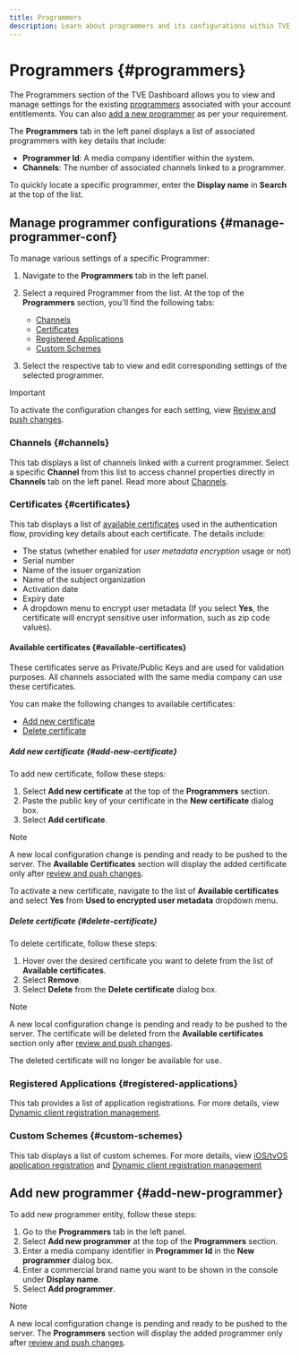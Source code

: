 ```yaml
---
title: Programmers
description: Learn about programmers and its configurations within TVE dashboard.
---
```

# Programmers {#programmers}

The Programmers section of the TVE Dashboard allows you to view and manage settings for the existing [programmers](/help/authentication/glossary.md#programmer) associated with your account entitlements. You can also [add a new programmer](#add-new-programmer) as per your requirement.

The **Programmers** tab in the left panel displays a list of associated programmers with key details that include:

* **Programmer Id**: A media company identifier within the system.
* **Channels**: The number of associated channels linked to a programmer.

To quickly locate a specific programmer, enter the **Display name** in **Search** at the top of the list.

## Manage programmer configurations {#manage-programmer-conf}

To manage various settings of a specific Programmer:

1. Navigate to the **Programmers** tab in the left panel.
1. Select a required Programmer from the list. At the top of the **Programmers** section, you'll find the following tabs: 

   * [Channels](#channels)
   * [Certificates](#certificates)
   * [Registered Applications](#registered-applications)
   * [Custom Schemes](#custom-schemes) 

1. Select the respective tab to view and edit corresponding settings of the selected programmer.

>[!IMPORTANT]
>
> To activate the configuration changes for each setting, view [Review and push changes](/help/authentication/tve-dashboard-review-push-changes.md). 

### Channels {#channels}

This tab displays a list of channels linked with a current programmer. Select a specific **Channel** from this list to access channel properties directly in **Channels** tab on the left panel. Read more about [Channels](/help/authentication/tve-dashboard-channels.md).

### Certificates {#certificates}

This tab displays a list of [available certificates](#available-certificates) used in the authentication flow, providing key details about each certificate. The details include:

* The status (whether enabled for *user metadata encryption* usage or not) 
* Serial number
* Name of the issuer organization 
* Name of the subject organization
* Activation date
* Expiry date 
* A dropdown menu to encrypt user metadata (If you select **Yes**, the certificate will encrypt sensitive user information, such as zip code values).

#### Available certificates {#available-certificates}

These certificates serve as Private/Public Keys and are used for validation purposes. All channels associated with the same media company can use these certificates.

You can make the following changes to available certificates:

* [Add new certificate](#add-new-certificate)
* [Delete certificate](#delete-certificate)

##### Add new certificate {#add-new-certificate}

To add new certificate, follow these steps:

1. Select **Add new certificate** at the top of the **Programmers** section.
1. Paste the public key of your certificate in the **New certificate** dialog box.
1. Select **Add certificate**.

>[!NOTE]
>
>A new local configuration change is pending and ready to be pushed to the server. The **Available Certificates** section will display the added certificate only after [review and push changes](/help/authentication/tve-dashboard-review-push-changes.md).

To activate a new certificate, navigate to the list of **Available certificates** and select **Yes** from **Used to encrypted user metadata** dropdown menu.

##### Delete certificate {#delete-certificate}

To delete certificate, follow these steps:

1. Hover over the desired certificate you want to delete from the list of **Available certificates**.
1. Select **Remove**.
1. Select **Delete** from the **Delete certificate** dialog box.

>[!NOTE]
>
>A new local configuration change is pending and ready to be pushed to the server. The certificate will be deleted from the **Available certificates** section only after [review and push changes](/help/authentication/tve-dashboard-review-push-changes.md).

The deleted certificate will no longer be available for use.

### Registered Applications {#registered-applications}

This tab provides a list of application registrations. For more details, view [Dynamic client registration management](/help/authentication/dynamic-client-registration-management.md).

### Custom Schemes {#custom-schemes}

This tab displays a list of custom schemes. For more details, view [iOS/tvOS application registration](/help/authentication/iostvos-application-registration.md) and [Dynamic client registration management](/help/authentication/dynamic-client-registration-management.md)

## Add new programmer {#add-new-programmer}

To add new programmer entity, follow these steps:

1. Go to the **Programmers** tab in the left panel.
1. Select **Add new programmer** at the top of the **Programmers** section.
1. Enter a media company identifier in **Programmer Id** in the **New programmer** dialog box.
1. Enter a commercial brand name you want to be shown in the console under **Display name**. 
1. Select **Add programmer**.

>[!NOTE]
>
>A new local configuration change is pending and ready to be pushed to the server. The **Programmers** section will display the added programmer only after [review and push changes](/help/authentication/tve-dashboard-review-push-changes.md).

